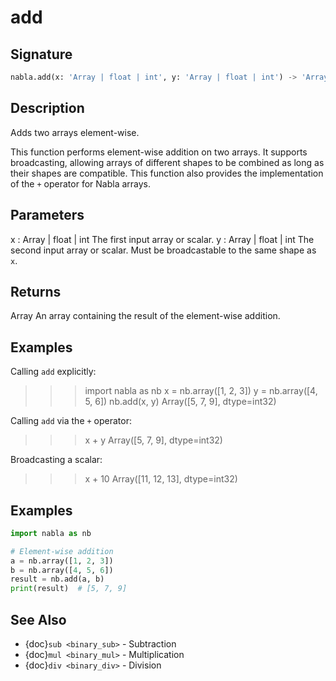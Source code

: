 # add

## Signature

```python
nabla.add(x: 'Array | float | int', y: 'Array | float | int') -> 'Array'
```

## Description

Adds two arrays element-wise.

This function performs element-wise addition on two arrays. It supports
broadcasting, allowing arrays of different shapes to be combined as long
as their shapes are compatible. This function also provides the
implementation of the `+` operator for Nabla arrays.

Parameters
----------
x : Array | float | int
The first input array or scalar.
y : Array | float | int
The second input array or scalar. Must be broadcastable to the same
shape as `x`.

Returns
-------
Array
An array containing the result of the element-wise addition.

Examples
--------
Calling `add` explicitly:

>>> import nabla as nb
>>> x = nb.array([1, 2, 3])
>>> y = nb.array([4, 5, 6])
>>> nb.add(x, y)
Array([5, 7, 9], dtype=int32)

Calling `add` via the `+` operator:

>>> x + y
Array([5, 7, 9], dtype=int32)

Broadcasting a scalar:

>>> x + 10
Array([11, 12, 13], dtype=int32)

## Examples

```python
import nabla as nb

# Element-wise addition
a = nb.array([1, 2, 3])
b = nb.array([4, 5, 6])
result = nb.add(a, b)
print(result)  # [5, 7, 9]
```

## See Also

- {doc}`sub <binary_sub>` - Subtraction
- {doc}`mul <binary_mul>` - Multiplication
- {doc}`div <binary_div>` - Division

